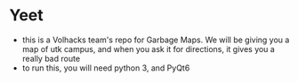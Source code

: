 # Yeet
* this is a Volhacks team's repo for Garbage Maps.  We will be giving you a map of utk campus, and when you ask it for directions, it gives you a really bad route
* to run this, you will need python 3, and PyQt6

